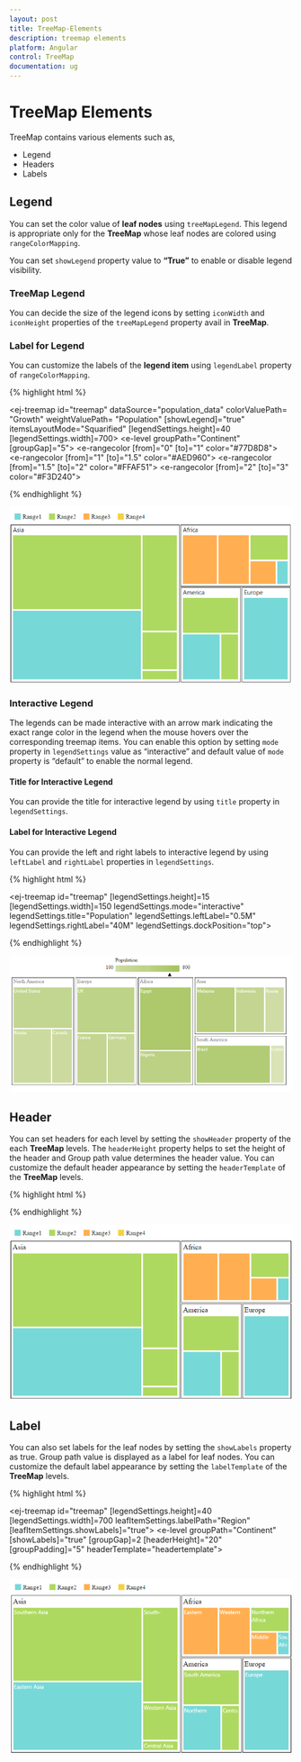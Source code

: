 ```yaml
---
layout: post
title: TreeMap-Elements
description: treemap elements
platform: Angular
control: TreeMap
documentation: ug
---
```


# TreeMap Elements

TreeMap contains various elements such as,

* Legend
* Headers
* Labels

## Legend

You can set the color value of **leaf nodes** using `treeMapLegend`. This legend is appropriate only for the **TreeMap** whose leaf nodes are colored using `rangeColorMapping`.

You can set `showLegend` property value to **“True”** to enable or disable legend visibility.

### TreeMap Legend

You can decide the size of the legend icons by setting `iconWidth` and `iconHeight` properties of the `treeMapLegend` property avail in **TreeMap**.

### Label for Legend

You can customize the labels of the **legend item** using `legendLabel` property of `rangeColorMapping`. 

{% highlight html %}

<ej-treemap id="treemap"  dataSource="population_data" colorValuePath= "Growth"
       weightValuePath= "Population" [showLegend]="true"  itemsLayoutMode="Squarified"
          [legendSettings.height]=40 [legendSettings.width]=700>
    <e-levels>
       <e-level groupPath="Continent" [groupGap]="5"></e-level>
    </e-levels>
    <e-rangecolormapping>
       <e-rangecolor [from]="0" [to]="1" color="#77D8D8"></e-rangecolor>
       <e-rangecolor [from]="1" [to]="1.5" color="#AED960"></e-rangecolor>
       <e-rangecolor [from]="1.5" [to]="2" color="#FFAF51"></e-rangecolor>
       <e-rangecolor [from]="2" [to]="3" color="#F3D240"></e-rangecolor>
	</e-rangecolormapping>
</ej-treemap>

{% endhighlight %}

![](TreeMap-Elements_images/TreeMap-Elements_img1.png)


### Interactive Legend

The legends can be made interactive with an arrow mark indicating the exact range color in the legend when the mouse hovers over the corresponding treemap items. You can enable this option by setting `mode` property in `legendSettings` value as “interactive” and default value of `mode` property is “default” to enable the normal legend.

#### Title for Interactive Legend

You can provide the title for interactive legend by using `title` property in `legendSettings`.

#### Label for Interactive Legend

You can provide the left and right labels to interactive legend by using `leftLabel` and `rightLabel` properties in `legendSettings`. 


{% highlight html %}

<ej-treemap id="treemap" [legendSettings.height]=15 [legendSettings.width]=150
         legendSettings.mode="interactive" legendSettings.title="Population"
           legendSettings.leftLabel="0.5M" legendSettings.rightLabel="40M" 
            legendSettings.dockPosition="top">
   <!-- Add range color mappings here-->
 </ej-treemap>

{% endhighlight %}

![](TreeMap-Elements_images/Interactive_Legend.png)


## Header

You can set headers for each level by setting the `showHeader` property of the each **TreeMap** levels. The `headerHeight` property helps to set the height of the header and Group path value determines the header value. You can customize the default header appearance by setting the `headerTemplate` of the **TreeMap** levels.

{% highlight html %}

<ej-treemap id="treemap" >
    <e-levels>
       <e-level groupPath="Continent" [groupGap]=2 headerTemplate="headertemplate"></e-level>
    </e-levels>                                                     
</ej-treemap> 

 <script  id="headertemplate" type="application/jsrender">
    <div style="background-color: white; margin:5px">
       <label style="color:black;font-size:large;" >{{:header}}</label><br />            
    </div>                        
 </script>                      


{% endhighlight %}



![](TreeMap-Elements_images/TreeMap-Elements_img2.png)

## Label

You can also set labels for the leaf nodes by setting the `showLabels` property as true. Group path value is displayed as a label for leaf nodes. You can customize the default label appearance by setting the `labelTemplate` of the **TreeMap** levels.

{% highlight html %}

<ej-treemap id="treemap" [legendSettings.height]=40 [legendSettings.width]=700 
       leafItemSettings.labelPath="Region" [leafItemSettings.showLabels]="true">
    <e-levels>
       <e-level groupPath="Continent" [showLabels]="true" [groupGap]=2 
             [headerHeight]="20" [groupPadding]="5"  headerTemplate="headertemplate">
       </e-level>
    </e-levels>                                                     
</ej-treemap> 
    
<script  id="headertemplate" type="application/jsrender">
     <div style="background-color: white; margin:5px">
     <label style="color:black;font-size:medium;" >{{:header}}</label><br />            
     </div>                        
</script>             


{% endhighlight %}



![](TreeMap-Elements_images/TreeMap-Elements_img3.png)

